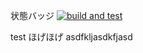 状態バッジ
[![build and test](https://github.com/sasakura870/Web_GitHub_AutoTest/actions/workflows/build-and-test.yml/badge.svg)](https://github.com/sasakura870/Web_GitHub_AutoTest/actions/workflows/build-and-test.yml)

test
ほげほげ
asdfkljasdkfjasd
